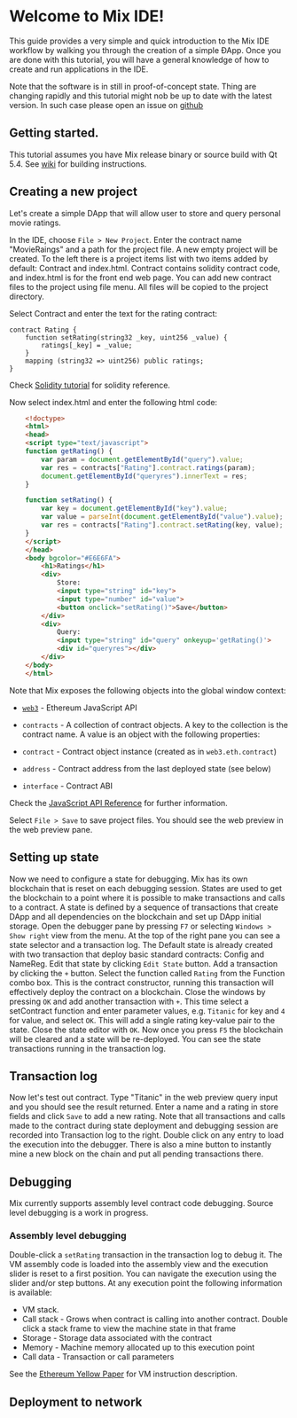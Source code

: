 # Welcome to Mix IDE!

This guide provides a very simple and quick introduction to the Mix IDE workflow by walking you through the creation of a simple ÐApp. Once you are done with this tutorial, you will have a general knowledge of how to create and run applications in the IDE.

Note that the software is in still in proof-of-concept state. Thing are changing rapidly and this tutorial might nob be up to date with the latest version. In such case please open an issue on [github](https://github.com/ethereum/cpp-ethereum/issues) 

## Getting started.

This tutorial assumes you have Mix release binary or source build with Qt 5.4. See [wiki](https://github.com/ethereum/cpp-ethereum/wiki) for building instructions.

## Creating a new project

Let's create a simple DApp that will allow user to store and query personal movie ratings.

In the IDE, choose `File > New Project`. Enter the contract name "MovieRaings" and a path for the project file. A new empty project will be created. To the left there is a project items list with two items added by default: Contract and index.html. Contract contains solidity contract code, and index.html is for the front end web page. You can add new contract files to the project using file menu. All files will be copied to the project directory.

Select Contract and enter the text for the rating contract:

	contract Rating {
		function setRating(string32 _key, uint256 _value) {
			ratings[_key] = _value;
		}
		mapping (string32 => uint256) public ratings;
	}

Check [Solidity tutorial](https://github.com/ethereum/wiki/wiki/Solidity-Tutorial) for solidity reference.

Now select index.html and enter the following html code:
```html
	<!doctype>
	<html>
	<head>
	<script type="text/javascript">
	function getRating() {
        var param = document.getElementById("query").value;
        var res = contracts["Rating"].contract.ratings(param);
        document.getElementById("queryres").innerText = res;
    }

	function setRating() {
        var key = document.getElementById("key").value;
		var value = parseInt(document.getElementById("value").value);
        var res = contracts["Rating"].contract.setRating(key, value);
    }
	</script>
	</head>
	<body bgcolor="#E6E6FA">
    	<h1>Ratings</h1>
		<div>
			Store:
        	<input type="string" id="key">
			<input type="number" id="value">
			<button onclick="setRating()">Save</button>
    	</div>
		<div>
			Query:
	        <input type="string" id="query" onkeyup='getRating()'>
			<div id="queryres"></div>
		</div>
	</body>
	</html>
```
Note that Mix exposes the following objects into the global window context:
* [`web3`](https://github.com/ethereum/wiki/wiki/JavaScript-API#web3) - Ethereum JavaScript API 

* `contracts` - A collection of contract objects. A key to the collection is the contract name. A value is an object with the following properties:
 * `contract` - Contract object instance (created as in `web3.eth.contract`)
 * `address` - Contract address from the last deployed state (see below)
 * `interface` - Contract ABI

Check the [JavaScript API Reference](https://github.com/ethereum/wiki/wiki/JavaScript-API) for further information.

Select `File > Save` to save project files. You should see the web preview in the web preview pane.

## Setting up state

Now we need to configure a state for debugging. Mix has its own blockchain that is reset on each debugging session. States are used to get the blockchain to a point where it is possible to make transactions and calls to a contract. A state is defined by a sequence of transactions that create DApp and all dependencies on the blockchain and set up DApp initial storage. 
Open the debugger pane by pressing `F7` or selecting `Windows > Show right` view from the menu. At the top of the right pane you can see a state selector and a transaction log. The Default state is already created with two transaction that deploy basic standard contracts: Config and NameReg. Edit that state by clicking `Edit State` button. Add a transaction by clicking the `+` button. Select the function called `Rating` from the Function combo box. This is the contract constructor, running this transaction will effectively deploy the contract on a blockchain. Close the windows by pressing `OK` and add another transaction with `+`. This time select a setContract function and enter parameter values, e.g. `Titanic` for key and `4` for value, and select `OK`. This will add a single rating key-value pair to the state. Close the state editor with `OK`. Now once you press `F5` the blockchain will be cleared and a state will be re-deployed. You can see the state transactions running in the transaction log.

## Transaction log

Now let's test out contract. Type "Titanic" in the web preview query input and you should see the result returned. Enter a name and a rating in store fields and click `Save` to add a new rating. Note that all  transactions and calls made to the contract during state deployment and debugging session are recorded into Transaction log to the right. Double click on any entry to load the execution into the debugger. There is also a mine button to instantly mine a new block on the chain and put all pending transactions there.

## Debugging

Mix currently supports assembly level contract code debugging. Source level debugging is a work in progress.

### Assembly level debugging

Double-click a `setRating` transaction in the transaction log to debug it. The VM assembly code is loaded into the assembly view and the execution slider is reset to a first position. You can navigate the execution using the slider and/or step buttons. At any execution point the following information is available:

* VM stack. 
* Call stack - Grows when contract is calling into another contract. Double click a stack frame to view the machine state in that frame
* Storage - Storage data associated with the contract
* Memory - Machine memory allocated up to this execution point
* Call data - Transaction or call parameters

See the [Ethereum Yellow Paper](http://gavwood.com/Paper.pdf) for VM instruction description.

## Deployment to network
